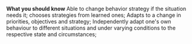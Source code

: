 **What you should know**
Able to change behavior strategy if the situation needs it; chooses strategies from learned ones;
Adapts to a change in priorities, objectives and strategy;
Independently adapt one's own behaviour to different situations and under varying conditions to the respective state and circumstances;